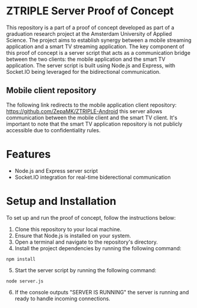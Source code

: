# ZTRIPLE Server Proof of Concept

This repository is a part of a proof of concept developed as part of a graduation research project at the Amsterdam University of Applied Science. 
The project aims to establish synergy between a mobile streaming application and a smart TV streaming application. 
The key component of this proof of concept is a server script that acts as a communication bridge between the two clients: the mobile application and the smart TV application. 
The server script is built using Node.js and Express, with Socket.IO being leveraged for the bidirectional communication.

## Mobile client repository
The following link redirects to the mobile application client repository: https://github.com/ZepaMK/ZTRIPLE-Android
this server allows communication between the mobile client and the smart TV client.
It's important to note that the smart TV application repository is not publicly accessible due to confidentiality rules.

# Features
* Node.js and Express server script
* Socket.IO integration for real-time biderectional communication

# Setup and Installation
To set up and run the proof of concept, follow the instructions below:

1. Clone this repository to your local machine.
2. Ensure that Node.js is installed on your system.
3. Open a terminal and navigate to the repository's directory.
4. Install the project dependencies by running the following command:
```
npm install
```
5. Start the server script by running the following command:
```
node server.js
```
6. If the console outputs "SERVER IS RUNNING" the server is running and ready to handle incoming connections.


